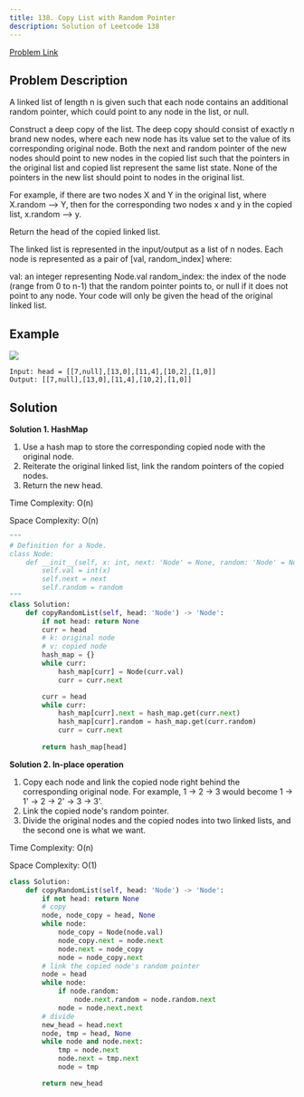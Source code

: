 ```yaml
---
title: 138. Copy List with Random Pointer
description: Solution of Leetcode 138
---
```


[Problem Link](https://leetcode.com/problems/copy-list-with-random-pointer/)


## Problem Description

A linked list of length n is given such that each node contains an additional random pointer, which could point to any node in the list, or null.

Construct a deep copy of the list. The deep copy should consist of exactly n brand new nodes, where each new node has its value set to the value of its corresponding original node. Both the next and random pointer of the new nodes should point to new nodes in the copied list such that the pointers in the original list and copied list represent the same list state. None of the pointers in the new list should point to nodes in the original list.

For example, if there are two nodes X and Y in the original list, where X.random --> Y, then for the corresponding two nodes x and y in the copied list, x.random --> y.

Return the head of the copied linked list.

The linked list is represented in the input/output as a list of n nodes. Each node is represented as a pair of [val, random_index] where:

val: an integer representing Node.val
random_index: the index of the node (range from 0 to n-1) that the random pointer points to, or null if it does not point to any node.
Your code will only be given the head of the original linked list.

## Example

![](/images/leetcode/138.png)

```text
Input: head = [[7,null],[13,0],[11,4],[10,2],[1,0]]
Output: [[7,null],[13,0],[11,4],[10,2],[1,0]]
```

## Solution

**Solution 1. HashMap**

1. Use a hash map to store the corresponding copied node with the original node.
2. Reiterate the original linked list, link the random pointers of the copied nodes.
3. Return the new head.

Time Complexity: O(n)

Space Complexity: O(n)

```python
"""
# Definition for a Node.
class Node:
    def __init__(self, x: int, next: 'Node' = None, random: 'Node' = None):
        self.val = int(x)
        self.next = next
        self.random = random
"""
class Solution:
    def copyRandomList(self, head: 'Node') -> 'Node':
        if not head: return None
        curr = head
        # k: original node
        # v: copied node
        hash_map = {}
        while curr:
            hash_map[curr] = Node(curr.val)
            curr = curr.next

        curr = head
        while curr:
            hash_map[curr].next = hash_map.get(curr.next)
            hash_map[curr].random = hash_map.get(curr.random)
            curr = curr.next
        
        return hash_map[head]
```

**Solution 2. In-place operation**

1. Copy each node and link the copied node right behind the corresponding original node. For example, 1 → 2 → 3 would become 1 → 1' → 2 → 2' → 3 → 3'.
2. Link the copied node's random pointer.
3. Divide the original nodes and the copied nodes into two linked lists, and the second one is what we want.

Time Complexity: O(n)

Space Complexity: O(1)


```python
class Solution:
    def copyRandomList(self, head: 'Node') -> 'Node':
        if not head: return None
        # copy 
        node, node_copy = head, None
        while node:
            node_copy = Node(node.val)
            node_copy.next = node.next
            node.next = node_copy
            node = node_copy.next
        # link the copied node's random pointer
        node = head
        while node:
            if node.random:
                node.next.random = node.random.next
            node = node.next.next
        # divide
        new_head = head.next
        node, tmp = head, None
        while node and node.next:
            tmp = node.next
            node.next = tmp.next
            node = tmp

        return new_head
```